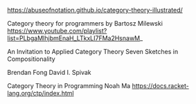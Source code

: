 

https://abuseofnotation.github.io/category-theory-illustrated/



Category theory for programmers by Bartosz Milewski
https://www.youtube.com/playlist?list=PLbgaMIhjbmEnaH_LTkxLI7FMa2HsnawM_


An Invitation to Applied
Category Theory
Seven Sketches in Compositionality

Brendan Fong
David I. Spivak


Category Theory in Programming
Noah Ma
https://docs.racket-lang.org/ctp/index.html

